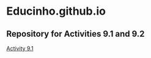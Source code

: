 # Educinho.github.io
## Repository for Activities 9.1 and 9.2 ##

<a href="http://Educinho.github.io/PCDE-Activity-9.1"> Activity 9.1 </a>